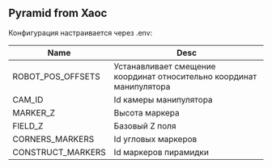 Pyramid from Xaoc
---
Конфигурация настраивается через .env:

| Name              | Desc                                                                 |
|-------------------|----------------------------------------------------------------------|
| ROBOT_POS_OFFSETS | Устанавливает смещение координат относительно координат манипулятора |
| CAM_ID            | Id камеры манипулятора                                               |
| MARKER_Z          | Высота маркера                                                       |
| FIELD_Z           | Базовый Z поля                                                       |
| CORNERS_MARKERS   | Id угловых маркеров                                                  |
| CONSTRUCT_MARKERS | Id маркеров пирамидки                                                |
